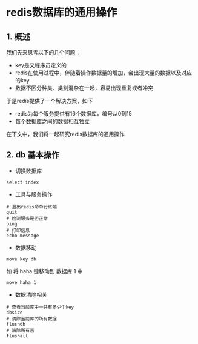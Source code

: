 # redis数据库的通用操作

## 1. 概述

我们先来思考以下的几个问题：

- key是又程序员定义的
- redis在使用过程中，伴随着操作数据量的增加，会出现大量的数据以及对应的key
- 数据不区分种类、类别混杂在一起，容易出现重复或者冲突

于是redis提供了一个解决方案，如下

- redis为每个服务提供有16个数据库，编号从0到15
- 每个数据库之间的数据相互独立

在下文中，我们将一起研究redis数据库的通用操作

## 2. db 基本操作

- 切换数据库

```shell
select index
```

- 工具与服务操作

```shell
# 退出redis命令行终端
quit
# 检测服务是否正常
ping
# 打印信息
echo message
```

- 数据移动

```shell
move key db
```

如 将 haha 键移动到 数据库 1 中

```shell
move haha 1
```

- 数据清除相关

```shell
# 查看当前库中一共有多少个key
dbsize
# 清除当前库的所有数据
flushdb 
# 清除所有苦
flushall
```
